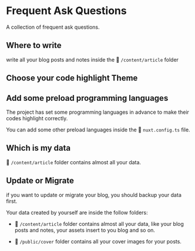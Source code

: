 # Frequent Ask Questions
A collection of frequent ask questions.

## Where to write
write all your blog posts and notes inside the :file_folder: `/content/article` folder

## Choose your code highlight Theme

## Add some preload programming languages

The project has set some programming languages in advance to make their codes highlight correctly.

You can add some other preload languages inside the :page_facing_up: `nuxt.config.ts` file.


## Which is my data
:file_folder: `/content/article` folder contains almost all your data.

## Update or Migrate
if you want to update or migrate your blog, you should backup your data first.

Your data created by yourself are inside the follow folders:

* :file_folder: `/content/article` folder contains almost all your data, like your blog posts and notes, your assets insert to you blog and so on.

* :file_folder: `/public/cover` folder contains all your cover images for your posts.